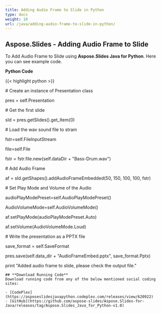 ```yaml
---
title: Adding Audio Frame to Slide in Python
type: docs
weight: 10
url: /java/adding-audio-frame-to-slide-in-python/
---
```


## **Aspose.Slides - Adding Audio Frame to Slide**
To Add Audio Frame to Slide using **Aspose.Slides Java for Python**. Here you can see example code.

**Python Code**

{{< highlight python >}}



\# Create an instance of Presentation class

pres = self.Presentation

\# Get the first slide

sId = pres.getSlides().get_Item(0)

\# Load the wav sound file to stram

fstr=self.FileInputStream

file=self.File

fstr = fstr.file.new(self.dataDir + "Bass-Drum.wav")

\# Add Audio Frame

af = sId.getShapes().addAudioFrameEmbedded(50, 150, 100, 100, fstr)

\# Set Play Mode and Volume of the Audio

audioPlayModePreset=self.AudioPlayModePreset()

AudioVolumeMode=self.AudioVolumeMode()

af.setPlayMode(audioPlayModePreset.Auto)

af.setVolume(AudioVolumeMode.Loud)

\# Write the presentation as a PPTX file

save_format = self.SaveFormat

pres.save(self.data_dir + "AudioFrameEmbed.pptx", save_format.Pptx)

print "Added audio frame to slide, please check the output file."



```
## **Download Running Code**
Download running code from any of the below mentioned social coding sites:

- [CodePlex](https://asposeslidesjavapython.codeplex.com/releases/view/620922)
- [GitHub](https://github.com/aspose-slides/Aspose.Slides-for-Java/releases/tag/Aspose.Slides_Java_for_Python-v1.0)
